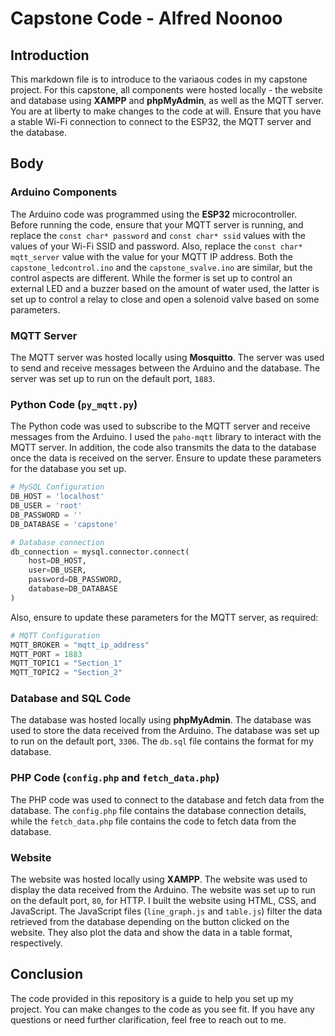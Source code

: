# Capstone Code - Alfred Noonoo

## Introduction
This markdown file is to introduce to the variaous codes in my capstone project. For this capstone, all components were hosted locally - the website and database using **XAMPP** and **phpMyAdmin**, as well as the MQTT server. You are at liberty to make changes to the code at will. Ensure that you have a stable Wi-Fi connection to connect to the ESP32, the MQTT server and the database.

## Body
### Arduino Components
The Arduino code was programmed using the **ESP32** microcontroller. Before running the code, ensure that your MQTT server is running, and replace the `const char* password` and `const char* ssid` values with the values of your Wi-Fi SSID and password. Also, replace the `const char* mqtt_server` value with the value for your MQTT IP address. Both the `capstone_ledcontrol.ino` and the `capstone_svalve.ino` are similar, but the control aspects are different. While the former is set up to control an external LED and a buzzer based on the amount of water used, the latter is set up to control a relay to close and open a solenoid valve based on some parameters.

### MQTT Server
The MQTT server was hosted locally using **Mosquitto**. The server was used to send and receive messages between the Arduino and the database. The server was set up to run on the default port, `1883`.

### Python Code (`py_mqtt.py`)
The Python code was used to subscribe to the MQTT server and receive messages from the Arduino. I used the `paho-mqtt` library to interact with the MQTT server. In addition, the code also transmits the data to the database once the data is received on the server. Ensure to update these parameters for the database you set up.
```python
# MySQL Configuration
DB_HOST = 'localhost'
DB_USER = 'root'
DB_PASSWORD = ''
DB_DATABASE = 'capstone'

# Database connection
db_connection = mysql.connector.connect(
    host=DB_HOST,
    user=DB_USER,
    password=DB_PASSWORD,
    database=DB_DATABASE
)
```

Also, ensure to update these parameters for the MQTT server, as required:
```python
# MQTT Configuration
MQTT_BROKER = "mqtt_ip_address"
MQTT_PORT = 1883
MQTT_TOPIC1 = "Section_1"
MQTT_TOPIC2 = "Section_2"
```

### Database and SQL Code
The database was hosted locally using **phpMyAdmin**. The database was used to store the data received from the Arduino. The database was set up to run on the default port, `3306`. The `db.sql` file contains the format for my database.

### PHP Code (`config.php` and `fetch_data.php`)
The PHP code was used to connect to the database and fetch data from the database. The `config.php` file contains the database connection details, while the `fetch_data.php` file contains the code to fetch data from the database.

### Website
The website was hosted locally using **XAMPP**. The website was used to display the data received from the Arduino. The website was set up to run on the default port, `80`, for HTTP. I built the website using HTML, CSS, and JavaScript.
The JavaScript files (`line_graph.js` and `table.js`) filter the data retrieved from the database depending on the button clicked on the website. They also plot the data and show the data in a table format, respectively.

## Conclusion
The code provided in this repository is a guide to help you set up my project. You can make changes to the code as you see fit. If you have any questions or need further clarification, feel free to reach out to me.
